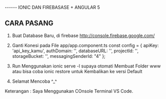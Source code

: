------ IONIC DAN FIREBASASE + ANGULAR 5

CARA PASANG
----------------------------------------------------------------------------------------------

1. Buat Database Baru, di firebase http://console.firebase.google.com/ 
2. Ganti Konesi pada File app/app.component.ts 
   const config = { 
    apiKey: 'api_key_kamu',
    authDomain: '',
    databaseURL: '',
    projectId: '',
    storageBucket: '',
    messagingSenderId: "4"
   };
 3. Run Menggunakan ionic serve -l supaya otomati Membuat Folder www atau bisa coba ionic restore untuk Kembalikan ke versi Default
 
 4. Selamat Mencoba ^_^
 
 
 Keterangan : Saya Menggunakan COnsole Terminal VS Code.
